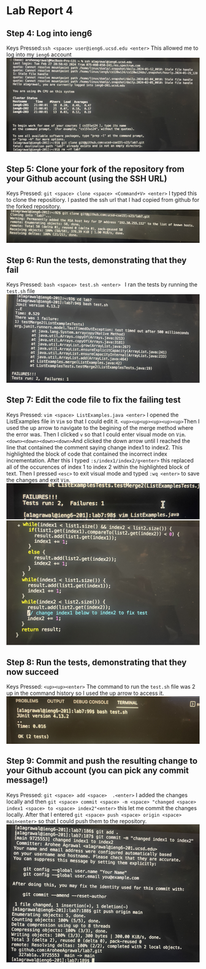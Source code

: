 # Lab Report 4
## Step 4: Log into ieng6
Keys Pressed:`ssh <space> user@ieng6.ucsd.edu <enter>` This allowed me to log into my `ieng6` account
![Image](IMG_8202.jpg)
## Step 5: Clone your fork of the repository from your Github account (using the SSH URL)
Keys Pressed: `git <space> clone <space> <Command+V> <enter>` I typed this to clone the repositiory. I pasted the ssh url that I had copied from github for the forked repository.
![Image](IMG_8203.jpg)
## Step 6: Run the tests, demonstrating that they fail
Keys Pressed: `bash <space> test.sh <enter> ` I ran the tests by running the `test.sh` file
![Image](IMG_8204.jpg)
## Step 7: Edit the code file to fix the failing test
Keys Pressed: `vim <space> ListExamples.java <enter>` I opened the ListExamples file in `Vim` so that I could edit it. `<up><up<up><up><up><up>`Then I used the up arrow to navigate to the begining of the merge method where the error was. Then I clicked `v` so that I could enter visual mode on `Vim`. `<down><down><down><down>`And clicked the down arrow 
until I reached the line that contained the comment saying change index1 to index2. This highlighted the block of code that contained the incorrect index incrementation. After this I typed `:s/index1/index2/g<enter>`
this replaced all of the occurences of index 1 to index 2 within the highlighted block of text. Then I pressed `<esc>` to exit visual mode and typed `:wq <enter>` to save the changes and exit `Vim`.
![Image](IMG_8210.jpg)
![Image](IMG_8205.jpg)
## Step 8: Run the tests, demonstrating that they now succeed
Keys Pressed: `<up><up><enter>` The command to run the `test.sh` file was 2 up in the command history so I used the up arrow to access it. 
![Image](IMG_8209.jpg)
## Step 9: Commit and push the resulting change to your Github account (you can pick any commit message!)
Keys Pressed: `git <space> add <space>  .<enter>` I added the changes locally and then `git <space> commit <space> -m <space> "changed <space>  index1 <space> to <space> index2"<enter>` this let me commit the changes locally. After that I entered `git <space> push <space> origin <space> main<enter>` so that I could push them to the repository.
![Image](IMG_8206.jpg)
